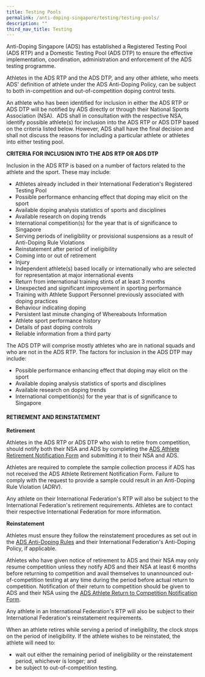 ```yaml
---
title: Testing Pools
permalink: /anti-doping-singapore/testing/testing-pools/
description: ""
third_nav_title: Testing
---
```

Anti-Doping Singapore (ADS) has established a Registered Testing Pool (ADS RTP) and a Domestic Testing Pool (ADS DTP) to ensure the effective implementation, coordination, administration and enforcement of the ADS testing programme.

Athletes in the ADS RTP and the ADS DTP, and any other athlete, who meets ADS' definition of athlete under the ADS Anti-Doping Policy, can be subject to both in-competition and out-of-competition doping control tests.

An athlete who has been identified for inclusion in either the ADS RTP or ADS DTP will be notified by ADS directly or through their National Sports Association (NSA).  ADS shall in consultation with the respective NSA, identify possible athlete(s) for inclusion into the ADS RTP or ADS DTP based on the criteria listed below. However, ADS shall have the final decision and shall not discuss the reasons for including a particular athlete or athletes into either testing pool.

**CRITERIA FOR INCLUSION INTO THE ADS RTP OR ADS DTP**

Inclusion in the ADS RTP is based on a number of factors related to the athlete and the sport. These may include: 

* Athletes already included in their International Federation's Registered Testing Pool
* Possible performance enhancing effect that doping may elicit on the sport
* Available doping analysis statistics of sports and disciplines
* Available research on doping trends
* International competition(s) for the year that is of significance to Singapore
* Serving periods of ineligibility or provisional suspensions as a result of Anti-Doping Rule Violations
* Reinstatement after period of ineligibility
* Coming into or out of retirement
* Injury
* Independent athlete(s) based locally or internationally who are selected for representation at major international events
* Return from international training stints of at least 3 months
* Unexpected and significant improvement in sporting performance
* Training with Athlete Support Personnel previously associated with doping practices
* Behaviour indicating doping
* Persistent last minute changing of Whereabouts Information
* Athlete sport performance history
* Details of past doping controls
* Reliable information from a third party

The ADS DTP will comprise mostly athletes who are in national squads and who are not in the ADS RTP. The factors for inclusion in the ADS DTP may include:

*   Possible performance enhancing effect that doping may elicit on the sport
*   Available doping analysis statistics of sports and disciplines
*   Available research on doping trends
*   International competition(s) for the year that is of significance to Singapore

#### **RETIREMENT AND REINSTATEMENT**

**Retirement**

Athletes in the ADS RTP or ADS DTP who wish to retire from competition, should notify both their NSA and ADS by completing the [ADS Athlete Retirement Notification Form](/anti-doping-singapore/resources/polices-and-forms) and submitting it to their NSA and ADS.

Athletes are required to complete the sample collection process if ADS has not received the ADS Athlete Retirement Notification Form. Failure to comply with the request to provide a sample could result in an Anti-Doping Rule Violation (ADRV).

Any athlete on their International Federation's RTP will also be subject to the International Federation's retirement requirements. Athletes are to contact their respective International Federation for more information.

**Reinstatement**

Athletes must ensure they follow the reinstatement procedures as set out in the [ADS Anti-Doping Rules](/anti-doping-singapore/resources/polices-and-forms) and their International Federation's Anti-Doping Policy, if applicable.

Athletes who have given notice of retirement to ADS and their NSA may only resume competition unless they notify ADS and their NSA at least 6 months before returning to competition and avail themselves to unannounced out-of-competition testing at any time during the period before actual return to competition. Notification of their return to competition should be given to ADS and their NSA using the [ADS Athlete Return to Competition Notification Form](/anti-doping-singapore/resources/polices-and-forms).

Any athlete in an International Federation's RTP will also be subject to their International Federation's reinstatement requirements.

When an athlete retires while serving a period of ineligibility, the clock stops on the period of ineligibility. If the athlete wishes to be reinstated, the athlete will need to:

* wait out either the remaining period of ineligibility or the reinstatement period, whichever is longer; and
* be subject to out-of-competition testing.